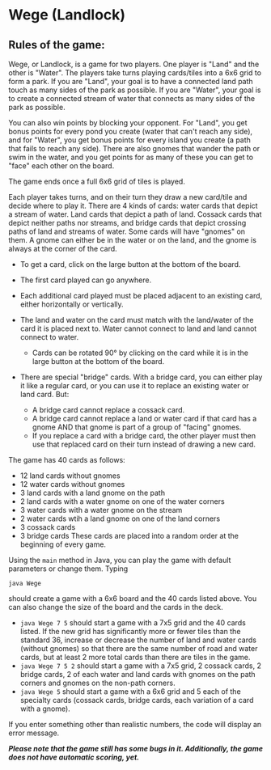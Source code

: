 # Wege (Landlock)
Rules of the game:
------------------

Wege, or Landlock, is a game for two players. One player is "Land" and the other is "Water". The players take turns playing cards/tiles into a 6x6 grid to form a park. If you are "Land", your goal is to have a connected land path touch as many sides of the park as possible. If you are "Water", your goal is to create a connected stream of water that connects as many sides of the park as possible.

You can also win points by blocking your opponent. For "Land", you get bonus points for every pond you create (water that can't reach any side), and for "Water", you get bonus points for every island you create (a path that fails to reach any side). There are also gnomes that wander the path or swim in the water, and you get points for as many of these you can get to "face" each other on the board.

The game ends once a full 6x6 grid of tiles is played.

Each player takes turns, and on their turn they draw a new card/tile and decide where to play it. There are 4 kinds of cards: water cards that depict a stream of water. Land cards that depict a path of land. Cossack cards that depict neither paths nor streams, and bridge cards that depict crossing paths of land and streams of water. Some cards will have "gnomes" on them. A gnome can either be in the water or on the land, and the gnome is always at the corner of the card.

- To get a card, click on the large button at the bottom of the board.
- The first card played can go anywhere.
- Each additional card played must be placed adjacent to an existing card, either horizontally or vertically.
- The land and water on the card must match with the land/water of the card it is placed next to. Water cannot connect to land and land cannot connect to water.
  - Cards can be rotated 90° by clicking on the card while it is in the large button at the bottom of the board.

- There are special "bridge" cards. With a bridge card, you can either play it like a regular card, or you can use it to replace an existing water or land card. But:
  - A bridge card cannot replace a cossack card.
  - A bridge card cannot replace a land or water card if that card has a gnome AND that gnome is part of a group of "facing" gnomes.
  - If you replace a card with a bridge card, the other player must then use that replaced card on their turn instead of drawing a new card.


The game has 40 cards as follows:
- 12 land cards without gnomes
- 12 water cards without gnomes
- 3 land cards with a land gnome on the path
- 2 land cards with a water gnome on one of the water corners
- 3 water cards with a water gnome on the stream
- 2 water cards wtih a land gnome on one of the land corners
- 3 cossack cards
- 3 bridge cards
These cards are placed into a random order at the beginning of every game.

Using the `main` method in Java, you can play the game with default parameters or change them. Typing 

`java Wege`

should create a game with a 6x6 board and the 40 cards listed above. You can also change the size of the board and the cards in the deck.

- `java Wege 7 5` should start a game with a 7x5 grid and the 40 cards listed. If the new grid has significantly more or fewer tiles than the standard 36, increase or decrease the number of land and water cards (without gnomes) so that there are the same number of road and water cards, but at least 2 more total cards than there are tiles in the game.
- `java Wege 7 5 2` should start a game with a 7x5 grid, 2 cossack cards, 2 bridge cards, 2 of each water and land cards with gnomes on the path corners and gnomes on the non-path corners.
- `java Wege 5` should start a game with a 6x6 grid and 5 each of the specialty cards (cossack cards, bridge cards, each variation of a card with a gnome).

If you enter something other than realistic numbers, the code will display an error message.

**_Please note that the game still has some bugs in it. Additionally, the game does not have automatic scoring, yet._**
